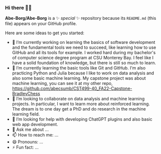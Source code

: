 ### Hi there 👋😀

**Abe-Borg/Abe-Borg** is a ✨ _special_ ✨ repository because its `README.md` (this file) appears on your GitHub profile.

Here are some ideas to get you started:

- 🔭 I’m currently working on learning the basics of software development and the fundamental tools we need to succeed, like learning how to use GitHub and all its tools for example. I worked hard during my bachelor's of computer science degree program at CSU Monterey Bay. I feel like I have a solid foundation of knowledge, but there is still so much to learn.
- 🌱 I’m currently learning the basic tools like Git and GitHub. I'm also practicing Python and Julia because I like to work on data analysis and also some basic machine learning. My capstone project was about machine learning, you can see it at my other repo, https://github.com/abecsumb/CST499-40_FA22-Capstone-BradleyChess
- 👯 I’m looking to collaborate on data analysis and machine learning projects. In particular, I want to learn more about reinforced learning. The dream is to one day get a PhD and do research in the machine learning field.
- 🤔 I’m looking for help with developing ChatGPT plugins and also basic web app development.
- 💬 Ask me about ...
- 📫 How to reach me: ...
- 😄 Pronouns: ...
- ⚡ Fun fact: ...
